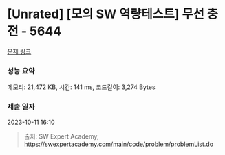 # [Unrated] [모의 SW 역량테스트] 무선 충전 - 5644 

[문제 링크](https://swexpertacademy.com/main/code/problem/problemDetail.do?contestProbId=AWXRDL1aeugDFAUo) 

### 성능 요약

메모리: 21,472 KB, 시간: 141 ms, 코드길이: 3,274 Bytes

### 제출 일자

2023-10-11 16:10



> 출처: SW Expert Academy, https://swexpertacademy.com/main/code/problem/problemList.do